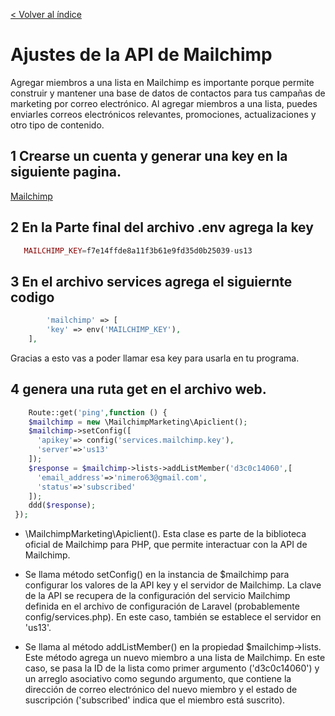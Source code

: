 [< Volver al índice](/docs/README.md)

# Ajustes de la API de Mailchimp

Agregar miembros a una lista en Mailchimp es importante porque permite construir y mantener una base de datos de contactos para tus campañas de marketing por correo electrónico. Al agregar miembros a una lista, puedes enviarles correos electrónicos relevantes, promociones, actualizaciones y otro tipo de contenido.

## 1 Crearse un cuenta y generar una key en la siguiente pagina.
[Mailchimp](https://mailchimp.com/)


## 2 En la Parte final del archivo .env agrega la key

```php
   MAILCHIMP_KEY=f7e14ffde8a11f3b61e9fd35d0b25039-us13 
```
## 3 En el archivo services agrega el siguiernte codigo
```php
        'mailchimp' => [
        'key' => env('MAILCHIMP_KEY'),
    ],
```
Gracias a esto vas a poder llamar esa key para usarla en tu programa.


## 4 genera una ruta get en el archivo web.

```php
    Route::get('ping',function () {
    $mailchimp = new \MailchimpMarketing\Apiclient();
    $mailchimp->setConfig([
      'apikey'=> config('services.mailchimp.key'),
      'server'=>'us13'
    ]);
    $response = $mailchimp->lists->addListMember('d3c0c14060',[
      'email_address'=>'nimero63@gmail.com',
      'status'=>'subscribed'
    ]);
    ddd($response);
 });
```
- \MailchimpMarketing\Apiclient(). Esta clase es parte de la biblioteca oficial de Mailchimp para PHP, que permite interactuar con la API de Mailchimp.

- Se llama método setConfig() en la instancia de $mailchimp para configurar los valores de la API key y el servidor de Mailchimp. La clave de la API se recupera de la configuración del servicio Mailchimp definida en el archivo de configuración de Laravel (probablemente config/services.php). En este caso, también se establece el servidor en 'us13'.

- Se llama al método addListMember() en la propiedad $mailchimp->lists. Este método agrega un nuevo miembro a una lista de Mailchimp. En este caso, se pasa la ID de la lista como primer argumento ('d3c0c14060') y un arreglo asociativo como segundo argumento, que contiene la dirección de correo electrónico del nuevo miembro y el estado de suscripción ('subscribed' indica que el miembro está suscrito).

